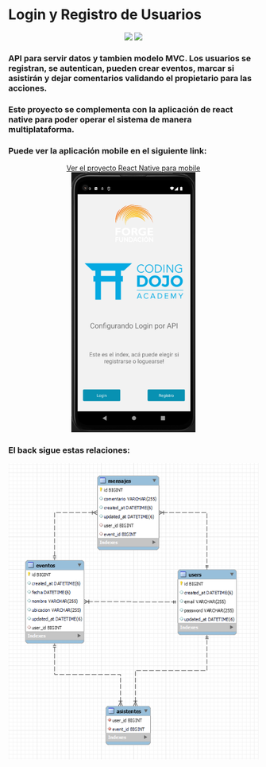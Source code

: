 # Login y Registro de Usuarios
<p align="center">
<img src="https://play-lh.googleusercontent.com/dgNVJIutcYr9cJxtUyPxRKTm5luFz6SDPcwVGd1pPggSl7zLkwM8u77HkLM1y8crr5Y" width="300">
<img src="https://cutecdn.codingdojo.com/svg_images/logos/coding_dojo_blue.svg" width="500">
</p>


### API para servir datos y tambien modelo MVC. Los usuarios se registran, se autentican, pueden crear eventos, marcar si asistirán y dejar comentarios validando el propietario para las acciones.

### Este proyecto se complementa con la aplicación de react native para poder operar el sistema de manera multiplataforma.

### Puede ver la aplicación mobile en el siguiente link:
<div align="center">
 <a href="https://github.com/javierhuebra/App_Mobile_LoginRegistro_Native_Spring">Ver el proyecto React Native para mobile</a>
 <br>  
 <img src="capturas/cap1.png" width="250px">
</div>

### El back sigue estas relaciones: 

<div align="center">
  <img src="capturas/cap6.png" >
</div>
